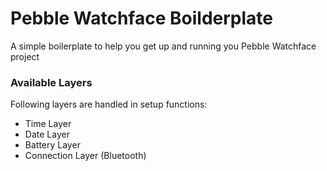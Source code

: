 # Pebble Watchface Boilderplate #

A simple boilerplate to help you get up and running you Pebble Watchface project

### Available Layers ###

Following layers are handled in setup functions:

* Time Layer
* Date Layer
* Battery Layer
* Connection Layer (Bluetooth)